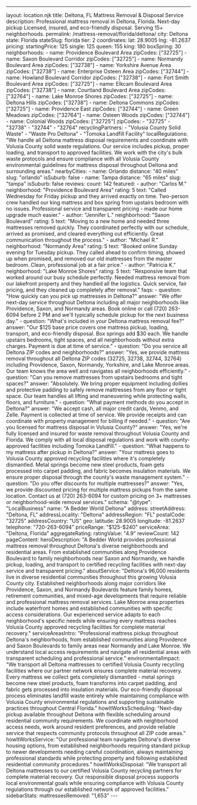 ---
layout: location.njk
title: Deltona, FL Mattress Removal & Disposal Service
description: Professional mattress removal in Deltona, Florida. Next-day pickup Licensed, insured, and eco-friendly disposal. Serving 15+ neighborhoods.
permalink: /mattress-removal/florida/deltona/
city: Deltona state: Florida stateSlug: florida tier: 2 coordinates: lat: 28.9005 lng: -81.2637 pricing: startingPrice: 125 single: 125 queen: 155 king: 180 boxSpring: 30 neighborhoods: - name: Providence Boulevard Area zipCodes: ["32725"] - name: Saxon Boulevard Corridor zipCodes: ["32725"] - name: Normandy Boulevard Area zipCodes: ["32738"] - name: Yorkshire Avenue Area zipCodes: ["32738"] - name: Enterprise Osteen Area zipCodes: ["32744"] - name: Howland Boulevard Corridor zipCodes: ["32738"] - name: Fort Smith Boulevard Area zipCodes: ["32725"] - name: Elkcam Boulevard Area zipCodes: ["32738"] - name: Courtland Boulevard Area zipCodes: ["32764"] - name: Lake Monroe Shores zipCodes: ["32725"] - name: Deltona Hills zipCodes: ["32738"] - name: Deltona Commons zipCodes: ["32725"] - name: Providence East zipCodes: ["32744"] - name: Green Meadows zipCodes: ["32764"] - name: Osteen Woods zipCodes: ["32744"] - name: Colonial Woods zipCodes: ["32725"] zipCodes: - "32725" - "32738" - "32744" - "32764" recyclingPartners: - "Volusia County Solid Waste" - "Waste Pro Deltona" - "Tomoka Landfill Facility" localRegulations: "We handle all Deltona mattress disposal requirements and coordinate with Volusia County solid waste regulations. Our service includes pickup, proper loading, and transport to approved facilities. We work with the city's bulk waste protocols and ensure compliance with all Volusia County environmental guidelines for mattress disposal throughout Deltona and surrounding areas." nearbyCities: - name: Orlando distance: "40 miles" slug: "orlando" isSuburb: false - name: Tampa distance: "65 miles" slug: "tampa" isSuburb: false reviews: count: 142 featured: - author: "Carlos M." neighborhood: "Providence Boulevard Area" rating: 5 text: "Called Wednesday for Friday pickup and they arrived exactly on time. Two-person crew handled our king mattress and box spring from upstairs bedroom with no issues. Professional service and transparent pricing - made our home upgrade much easier." - author: "Jennifer L." neighborhood: "Saxon Boulevard" rating: 5 text: "Moving to a new home and needed three mattresses removed quickly. They coordinated perfectly with our schedule, arrived as promised, and cleared everything out efficiently. Great communication throughout the process." - author: "Michael R." neighborhood: "Normandy Area" rating: 5 text: "Booked online Sunday evening for Tuesday pickup. They called ahead to confirm timing, showed up when promised, and removed our old mattresses from the master bedroom. Clean, professional job at a fair price." - author: "Patricia K." neighborhood: "Lake Monroe Shores" rating: 5 text: "Responsive team that worked around our busy schedule perfectly. Needed mattress removal from our lakefront property and they handled all the logistics. Quick service, fair pricing, and they cleaned up completely after removal." faqs: - question: "How quickly can you pick up mattresses in Deltona?" answer: "We offer next-day service throughout Deltona including all major neighborhoods like Providence, Saxon, and Normandy areas. Book online or call (720) 263-6094 before 2 PM and we'll typically schedule pickup for the next business day." - question: "What's included in your Deltona mattress removal fee?" answer: "Our $125 base price covers one mattress pickup, loading, transport, and eco-friendly disposal. Box springs add $30 each. We handle upstairs bedrooms, tight spaces, and all neighborhoods without extra charges. Payment is due at time of service." - question: "Do you service all Deltona ZIP codes and neighborhoods?" answer: "Yes, we provide mattress removal throughout all Deltona ZIP codes (32725, 32738, 32744, 32764) including Providence, Saxon, Normandy, Yorkshire, and Lake Monroe areas. Our team knows the area well and navigates all neighborhoods efficiently." - question: "Can you remove mattresses from upstairs bedrooms and tight spaces?" answer: "Absolutely. We bring proper equipment including dollies and protective padding to safely remove mattresses from any floor or tight space. Our team handles all lifting and maneuvering while protecting walls, floors, and furniture." - question: "What payment methods do you accept in Deltona?" answer: "We accept cash, all major credit cards, Venmo, and Zelle. Payment is collected at time of service. We provide receipts and can coordinate with property management for billing if needed." - question: "Are you licensed for mattress disposal in Volusia County?" answer: "Yes, we're fully licensed and insured for waste removal throughout Volusia County and Florida. We comply with all local disposal regulations and work with county-approved facilities including Tomoka Landfill." - question: "What happens to my mattress after pickup in Deltona?" answer: "Your mattress goes to Volusia County approved recycling facilities where it's completely dismantled. Metal springs become new steel products, foam gets processed into carpet padding, and fabric becomes insulation materials. We ensure proper disposal through the county's waste management system." - question: "Do you offer discounts for multiple mattresses?" answer: "Yes, we provide discounted pricing for multiple mattress pickups from the same location. Contact us at (720) 263-6094 for custom pricing on 3+ mattresses or neighborhood-wide removal services." schema: "@type": "LocalBusiness" name: "A Bedder World Deltona" address: streetAddress: "Deltona, FL" addressLocality: "Deltona" addressRegion: "FL" postalCode: "32725" addressCountry: "US" geo: latitude: 28.9005 longitude: -81.2637 telephone: "720-263-6094" priceRange: "$125-$240" serviceArea: "Deltona, Florida" aggregateRating: ratingValue: "4.9" reviewCount: 142 pageContent: heroDescription: "A Bedder World provides professional mattress removal throughout Deltona's diverse neighborhoods and residential areas. From established communities along Providence Boulevard to family neighborhoods near Saxon and Normandy, we handle pickup, loading, and transport to certified recycling facilities with next-day service and transparent pricing." aboutService: "Deltona's 96,000 residents live in diverse residential communities throughout this growing Volusia County city. Established neighborhoods along major corridors like Providence, Saxon, and Normandy Boulevards feature family homes, retirement communities, and mixed-age developments that require reliable and professional mattress removal services. Lake Monroe area properties include waterfront homes and established communities with specific access considerations. Our experienced service adapts to each neighborhood's specific needs while ensuring every mattress reaches Volusia County approved recycling facilities for complete material recovery." serviceAreasIntro: "Professional mattress pickup throughout Deltona's neighborhoods, from established communities along Providence and Saxon Boulevards to family areas near Normandy and Lake Monroe. We understand local access requirements and navigate all residential areas with transparent scheduling and professional service." environmentalImpact: "We transport all Deltona mattresses to certified Volusia County recycling facilities where our partner network ensures complete material recovery. Every mattress we collect gets completely dismantled - metal springs become new steel products, foam transforms into carpet padding, and fabric gets processed into insulation materials. Our eco-friendly disposal process eliminates landfill waste entirely while maintaining compliance with Volusia County environmental regulations and supporting sustainable practices throughout Central Florida." howItWorksScheduling: "Next-day pickup available throughout Deltona with flexible scheduling around residential community requirements. We coordinate with neighborhood access needs, work around resident preferences, and provide reliable service that respects community protocols throughout all ZIP code areas." howItWorksService: "Our professional team navigates Deltona's diverse housing options, from established neighborhoods requiring standard pickup to newer developments needing careful coordination, always maintaining professional standards while protecting property and following established residential community procedures." howItWorksDisposal: "We transport all Deltona mattresses to our certified Volusia County recycling partners for complete material recovery. Our responsible disposal process supports local environmental goals while ensuring compliance with Volusia County regulations through our established network of approved facilities." sidebarStats: mattressesRemoved: "1,653" ---